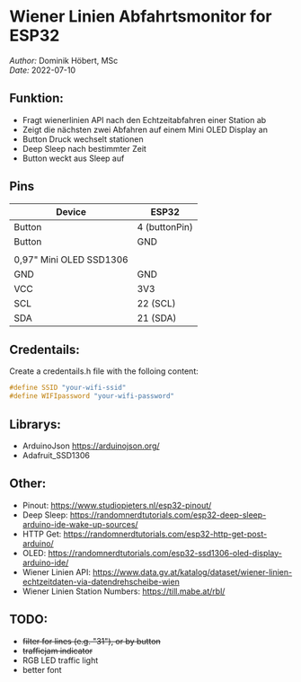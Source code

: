 # Wiener Linien Abfahrtsmonitor for ESP32

*Author:* Dominik Höbert, MSc  
*Date:* 2022-07-10

## Funktion:

  - Fragt wienerlinien API nach den Echtzeitabfahren einer Station ab
  - Zeigt die nächsten zwei Abfahren auf einem Mini OLED Display an
  - Button Druck wechselt stationen
  - Deep Sleep nach bestimmter Zeit
  - Button weckt aus Sleep auf


## Pins

|  Device |  ESP32 |
|---|---|
|Button   |4 (buttonPin)   |
|Button   |GND   |
|   |   |
|0,97" Mini OLED SSD1306|
|GND   |GND   |
|VCC   |3V3   |
|SCL   |22 (SCL)   |
|SDA   |21 (SDA)  |

## Credentails:

Create a credentails.h file with the folloing content:

```cpp
#define SSID "your-wifi-ssid"
#define WIFIpassword "your-wifi-password"
```

## Librarys:

  - ArduinoJson https://arduinojson.org/
  - Adafruit_SSD1306

## Other:

  - Pinout: https://www.studiopieters.nl/esp32-pinout/
  - Deep Sleep: https://randomnerdtutorials.com/esp32-deep-sleep-arduino-ide-wake-up-sources/
  - HTTP Get: https://randomnerdtutorials.com/esp32-http-get-post-arduino/
  - OLED: https://randomnerdtutorials.com/esp32-ssd1306-oled-display-arduino-ide/
  - Wiener Linien API: https://www.data.gv.at/katalog/dataset/wiener-linien-echtzeitdaten-via-datendrehscheibe-wien
  - Wiener Linien Station Numbers: https://till.mabe.at/rbl/

## TODO:

 - ~~filter for lines (e.g. "31"), or by button~~
 - ~~trafficjam indicator~~
 - RGB LED traffic light
 - better font

 

